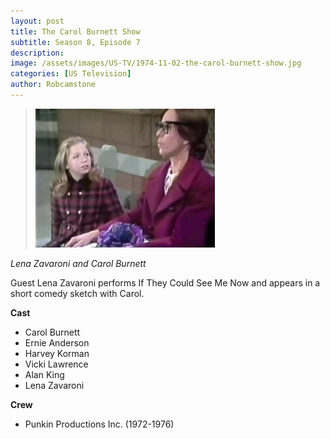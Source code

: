 ```yaml
---
layout: post
title: The Carol Burnett Show
subtitle: Season 8, Episode 7
description:
image: /assets/images/US-TV/1974-11-02-the-carol-burnett-show.jpg
categories: [US Television]
author: Robcamstone
---
```


> ![](/assets/images/US-TV/1974-11-02-the-carol-burnett-show.jpg)

<cite>Lena Zavaroni and Carol Burnett</cite>

Guest Lena Zavaroni performs If They Could See Me Now and appears in a short comedy sketch with Carol.

**Cast**
* Carol Burnett
* Ernie Anderson
* Harvey Korman
* Vicki Lawrence
* Alan King
* Lena Zavaroni

**Crew**
* Punkin Productions Inc. (1972-1976)
